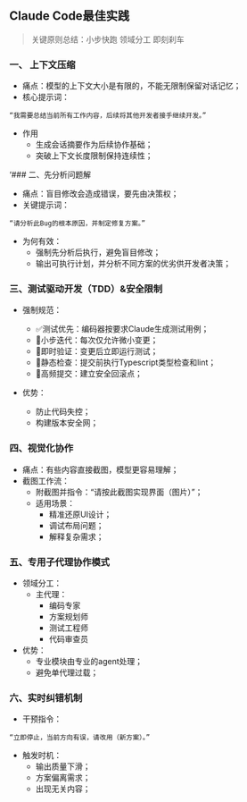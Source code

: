 ## Claude Code最佳实践

> 关键原则总结：小步快跑 领域分工 即刻刹车

### 一、 上下文压缩

- 痛点：模型的上下文大小是有限的，不能无限制保留对话记忆；
- 核心提示词：
```
“我需要总结当前所有工作内容，后续将其他开发者接手继续开发。”
```
- 作用
    - 生成会话摘要作为后续协作基础；
    - 突破上下文长度限制保持连续性；

‘### 二、先分析问题解

- 痛点：盲目修改会造成错误，要先由决策权；
- 关键提示词：
```
“请分析此Bug的根本原因，并制定修复方案。”
```
- 为何有效：
  - 强制先分析后执行，避免盲目修改；
  - 输出可执行计划，并分析不同方案的优劣供开发者决策；

### 三、测试驱动开发（TDD）&安全限制
- 强制规范：
    - ✅测试优先：编码器按要求Claude生成测试用例；
    - 📏小步迭代：每次仅允许微小变更；
    - 📒即时验证：变更后立即运行测试；
    - 🧹静态检查：提交前执行Typescript类型检查和lint；
    - 📅高频提交：建立安全回滚点；

- 优势：
    - 防止代码失控；
    - 构建版本安全网；

### 四、视觉化协作
- 痛点：有些内容直接截图，模型更容易理解；
- 截图工作流：
    - 附截图并指令：“请按此截图实现界面（图片）”；
    - 适用场景：
        - 精准还原UI设计；
        - 调试布局问题；
        - 解释复杂需求；

### 五、专用子代理协作模式

- 领域分工：
    - 主代理：
        - 编码专家
        - 方案规划师
        - 测试工程师
        - 代码审查员
- 优势：
    - 专业模块由专业的agent处理；
    - 避免单代理过载；

### 六、实时纠错机制
- 干预指令：
```
“立即停止，当前方向有误，请改用（新方案）。”
```
- 触发时机：
    - 输出质量下滑；
    - 方案偏离需求；
    - 出现无关内容；

